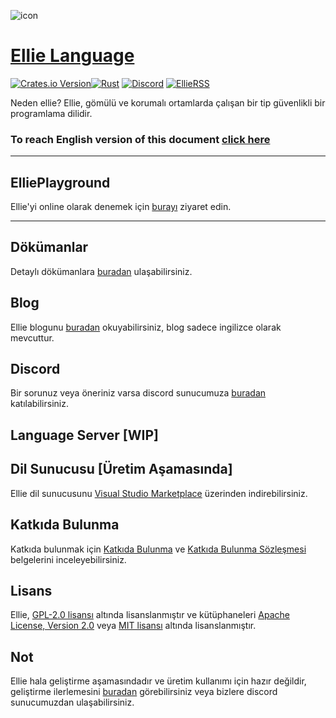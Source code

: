 ![icon](https://www.ellie-lang.org/brand/TextIcon/EllieTextIcon@0,33x.png)

# [Ellie Language](https://www.ellie-lang.org)

[![Crates.io Version](https://img.shields.io/crates/v/ellie_engine?logo=rust)](https://crates.io/crates/ellie_engine)[![Rust](https://github.com/behemehal/Ellie-Language/actions/workflows/rust.yml/badge.svg)](https://github.com/behemehal/Ellie-Language/actions/workflows/rust.yml) [![Discord](https://badgen.net/badge/icon/discord?icon=discord&label)](https://discord.gg/CpxCzQ9y8S) [![EllieRSS](https://img.shields.io/static/v1?label=EllieRSS&message=RSS%20Feed&color=orange&logo=rss)](https://www.ellie-lang.org/rss)

Neden ellie? Ellie, gömülü ve korumalı ortamlarda çalışan bir tip güvenlikli bir programlama dilidir.


### To reach English version of this document [click here](./README.md)

---

## ElliePlayground

Ellie'yi online olarak denemek için [burayı](https://playground.ellie-lang.org) ziyaret edin.

---

## Dökümanlar

Detaylı dökümanlara [buradan](https://docs.ellie-lang.org) ulaşabilirsiniz.

## Blog

Ellie blogunu [buradan](https://www.ellie-lang.org/blog) okuyabilirsiniz, blog sadece ingilizce olarak mevcuttur.

## Discord

Bir sorunuz veya öneriniz varsa discord sunucumuza [buradan](https://discord.gg/CpxCzQ9y8S) katılabilirsiniz.

## Language Server [WIP]
## Dil Sunucusu [Üretim Aşamasında]

Ellie dil sunucusunu [Visual Studio Marketplace](https://marketplace.visualstudio.com/items?itemName=behemehal.ellie-lang) üzerinden indirebilirsiniz.

## Katkıda Bulunma

Katkıda bulunmak için [Katkıda Bulunma](./contributing.md) ve [Katkıda Bulunma Sözleşmesi](https://www.contributor-covenant.org/version/2/1/code_of_conduct.html) belgelerini inceleyebilirsiniz.

## Lisans

Ellie, [GPL-2.0 lisansı](./LICENSE) altında lisanslanmıştır ve kütüphaneleri [Apache License, Version 2.0](http://apache.org/licenses/LICENSE-2.0) veya [MIT lisansı](https://opensource.org/licenses/MIT) altında lisanslanmıştır.

## Not
Ellie hala geliştirme aşamasındadır ve üretim kullanımı için hazır değildir, geliştirme ilerlemesini [buradan](https://www.ellie-lang.org/blog) görebilirsiniz veya bizlere discord sunucumuzdan ulaşabilirsiniz.

